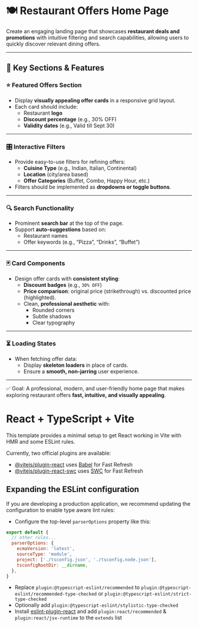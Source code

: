 # 🍽️ Restaurant Offers Home Page

Create an engaging landing page that showcases **restaurant deals and promotions** with intuitive filtering and search capabilities, allowing users to quickly discover relevant dining offers.

---

## 🎯 Key Sections & Features

### ⭐ Featured Offers Section
- Display **visually appealing offer cards** in a responsive grid layout.  
- Each card should include:  
  - Restaurant **logo**  
  - **Discount percentage** (e.g., 30% OFF)  
  - **Validity dates** (e.g., Valid till Sept 30)  

---

### 🎛️ Interactive Filters
- Provide easy-to-use filters for refining offers:
  - **Cuisine Type** (e.g., Indian, Italian, Continental)  
  - **Location** (city/area based)  
  - **Offer Categories** (Buffet, Combo, Happy Hour, etc.)  
- Filters should be implemented as **dropdowns or toggle buttons**.  

---

### 🔍 Search Functionality
- Prominent **search bar** at the top of the page.  
- Support **auto-suggestions** based on:
  - Restaurant names  
  - Offer keywords (e.g., “Pizza”, “Drinks”, “Buffet”)  

---

### 🃏 Card Components
- Design offer cards with **consistent styling**:
  - **Discount badges** (e.g., `30% OFF`)  
  - **Price comparison**: original price (strikethrough) vs. discounted price (highlighted).  
  - Clean, **professional aesthetic** with:
    - Rounded corners  
    - Subtle shadows  
    - Clear typography  

---

### ⏳ Loading States
- When fetching offer data:
  - Display **skeleton loaders** in place of cards.  
  - Ensure a **smooth, non-jarring** user experience.  

---

✅ Goal: A professional, modern, and user-friendly home page that makes exploring restaurant offers **fast, intuitive, and visually appealing**.

# React + TypeScript + Vite

This template provides a minimal setup to get React working in Vite with HMR and some ESLint rules.

Currently, two official plugins are available:

- [@vitejs/plugin-react](https://github.com/vitejs/vite-plugin-react/blob/main/packages/plugin-react/README.md) uses [Babel](https://babeljs.io/) for Fast Refresh
- [@vitejs/plugin-react-swc](https://github.com/vitejs/vite-plugin-react-swc) uses [SWC](https://swc.rs/) for Fast Refresh

## Expanding the ESLint configuration

If you are developing a production application, we recommend updating the configuration to enable type aware lint rules:

- Configure the top-level `parserOptions` property like this:

```js
export default {
  // other rules...
  parserOptions: {
    ecmaVersion: 'latest',
    sourceType: 'module',
    project: ['./tsconfig.json', './tsconfig.node.json'],
    tsconfigRootDir: __dirname,
  },
}
```

- Replace `plugin:@typescript-eslint/recommended` to `plugin:@typescript-eslint/recommended-type-checked` or `plugin:@typescript-eslint/strict-type-checked`
- Optionally add `plugin:@typescript-eslint/stylistic-type-checked`
- Install [eslint-plugin-react](https://github.com/jsx-eslint/eslint-plugin-react) and add `plugin:react/recommended` & `plugin:react/jsx-runtime` to the `extends` list
